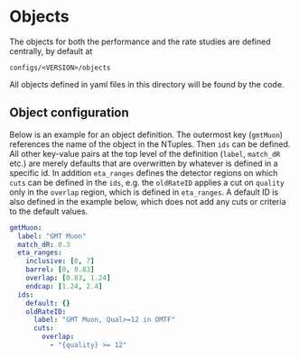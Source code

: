 # Objects

The objects for both the performance and the rate studies are defined
centrally, by default at

```
configs/<VERSION>/objects
```

All objects defined in yaml files in this directory will be found by
the code.

## Object configuration
Below is an example for an object definition. The outermost key (`gmtMuon`)
references the name of the object in the NTuples. Then `ids` can be defined.
All other key-value pairs at the top level of the definition (`label`,
`match_dR` etc.) are merely defaults that are overwritten by whatever is
defined in a specific id. In addition `eta_ranges` defines the detector regions
on which `cuts` can be defined in the `ids`, e.g. the `oldRateID` applies a cut
on `quality` only in the `overlap` region, which is defined in `eta_ranges`.
A default ID is also defined in the example below, which does not add any
cuts or criteria to the default values.

```yaml
gmtMuon:
  label: "GMT Muon"
  match_dR: 0.3 
  eta_ranges:
    inclusive: [0, 7]
    barrel: [0, 0.83]
    overlap: [0.83, 1.24]
    endcap: [1.24, 2.4]
  ids:
    default: {}
    oldRateID:
      label: "GMT Muon, Qual>=12 in OMTF"
      cuts:
        overlap:
          - "{quality} >= 12"
```
